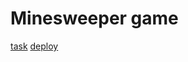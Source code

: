 # Minesweeper game

[task](https://github.com/rolling-scopes-school/tasks/blob/master/tasks/minesweeper/README.md)
[deploy](https://rolling-scopes-school.github.io/wystov-JSFE2023Q1/minesweeper/)
